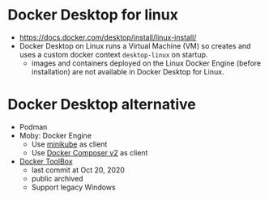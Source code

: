 # Docker Desktop for linux
- https://docs.docker.com/desktop/install/linux-install/
- Docker Desktop on Linux runs a Virtual Machine (VM) so creates and uses a custom docker context `desktop-linux` on startup.
  - images and containers deployed on the Linux Docker Engine (before installation) are not available in Docker Desktop for Linux.
# Docker Desktop alternative
- Podman
- Moby: Docker Engine
  - Use [minikube](https://minikube.sigs.k8s.io/docs/tutorials/docker_desktop_replacement/) as client
  - Use [Docker Composer v2](https://docs.docker.com/compose/gettingstarted/) as client
- [Docker ToolBox](https://github.com/docker-archive/toolbox/tree/master)
  - last commit at Oct 20, 2020
  - public archived
  - Support legacy Windows

